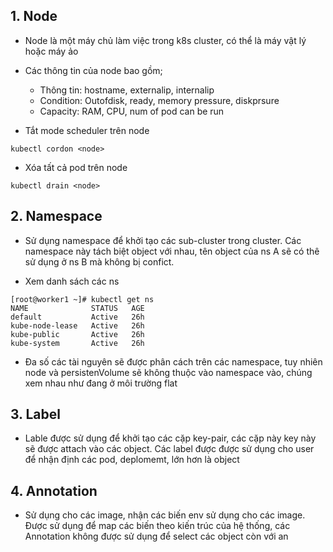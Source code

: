 ## 1. Node

- Node là một máy chủ làm việc trong k8s cluster, có thể là máy vật lý hoặc máy ảo

- Các thông tin của node bao gồm;

  - Thông tin: hostname, externalip, internalip
  - Condition: Outofdisk, ready, memory pressure, diskprsure
  - Capacity: RAM, CPU, num of pod can be run

- Tắt mode scheduler trên node

```
kubectl cordon <node>

```

- Xóa tất cả pod trên node

```
kubectl drain <node>

```

## 2. Namespace

- Sử dụng namespace để khởi tạo các sub-cluster trong cluster. Các namespace này tách biệt object với nhau, tên object của ns A sẽ có thê sử dụng ở ns B mà không bị confict.

- Xem danh sách các ns

```
[root@worker1 ~]# kubectl get ns
NAME              STATUS   AGE
default           Active   26h
kube-node-lease   Active   26h
kube-public       Active   26h
kube-system       Active   26h

```

- Đa số các tài nguyên sẽ được phân cách trên các namespace, tuy nhiên node và persistenVolume sẽ không thuộc vào namespace vào, chúng xem nhau như đang ở môi trường flat

## 3. Label

- Lable được sử dụng để khởi tạo các cặp key-pair, các cặp này key này sẽ được attach vào các object. Các label được được sử dụng cho user để nhận định các pod, deplomemt, lớn hơn là object

## 4. Annotation

- Sử dụng cho các image, nhận các biến env sử dụng cho các image. Được sử dụng để map các biến theo kiến trúc của hệ thống,  các Annotation không được sử dụng để select các object còn với an



